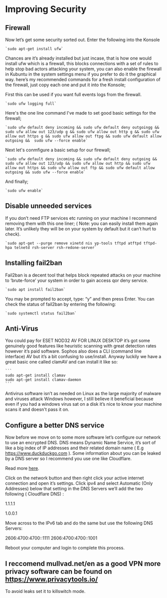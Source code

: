 # Improving Security 

## Firewall

Now let’s get some security sorted out.
Enter the following into the Konsole

	`sudo apt-get install ufw`

Chances are it’s already installed but just incase, that is how one would install ufw which is a firewall, 
this blocks connections with a set of rules to help stop bad actors attacking your system, 
you can also enable the firewall in Kubuntu in the system settings menu if you prefer to do it the graphical way. 
here’s my recommended commands for a fresh install configuration of the firewall, just copy each one and put it into the Konsole; 

First this can be used if you want full events logs from the firewall.

	`sudo ufw logging full`

Here's the one line command I've made to set good basic settings for the firewall;

	`sudo ufw default deny incoming && sudo ufw default deny outgoingg && sudo ufw allow out 123/udp g && sudo ufw allow out http g && sudo ufw allow out https g && sudo ufw allow out ftpg && sudo ufw default allow outgoing &&	sudo ufw --force enable`

Next let's conmfigure a basic setup for our firewall;

	`sudo ufw default deny incoming && sudo ufw default deny outgoing && sudo ufw allow out 123/udp && sudo ufw allow out http && sudo ufw allow out https && sudo ufw allow out ftp && sudo ufw default allow outgoing && sudo ufw --force enable`
	
And finally;

	`sudo ufw enable`

## Disable unneeded services

If you don’t need FTP services etc running on your machine I recommend removing them with this one liner; 
( Note: you can easily install them again later. It’s unlikely they will be on your system by default but it can’t hurt to check).

	`sudo apt-get --purge remove xinetd nis yp-tools tftpd atftpd tftpd-hpa telnetd rsh-server rsh-redone-server`

## Installing fail2ban 

Fail2ban is a decent tool that helps block repeated attacks on your machine to ‘brute-force’ your system in order to gain access qor deny service.

	`sudo apt install fail2ban`

You may be prompted to accept, type: “y” and then press Enter. You can check the status of fail2ban by entering the following:

	`sudo systemctl status fail2ban`

## Anti-Virus

You could pay for ESET NOD32 AV FOR LINUX DESKTOP it’s got some genuinely good features like heuristic scanning with great detection rates however it’s paid software. 
Sophos also does a CLI (command line interface) AV but it’s a bit confusing to use/install.
Anyway luckily we have a great basic one called clamAV and can install it like so:

	```
	sudo apt-get install clamav
	sudo apt-get install clamav-daemon
	```

Antivirus software isn’t as needed on Linux as the large majority of malware and viruses attack Windows however, 
I still believe it beneficial because even if you had a windows virus sat on a disk it’s nice to know your machine scans it and doesn't pass it on.

## Configure a better DNS service

Now before we move on to some more software let’s configure our network to use an encrypted DNS. 
DNS means Dynamic Name Service, it’s sort of like a big index of IP addresses and their related domain name ( E.g https://www.duckduckgo.com ). 
Some information about you can be leaked by a DNS server so I recommend you use one like Cloudflare. 

Read more [here](https://developers.cloudflare.com/1.1.1.1/encrypted-dns).
 
Click on the network button and then right click your active internet connection and open it’s settings. Click ipv4 and select Automatic (Only Addresses) 
below that setting in the DNS Servers we’ll add the two following ( Cloudflare DNS) :

1.1.1.1

1.0.0.1

Move across to the IPv6 tab and do the same but use the following DNS Servers:

2606:4700:4700::1111 
2606:4700:4700::1001 

Reboot your computer and login to complete this process.

## I reccomend mullvad.net/en as a good VPN more privacy software can be found on https://www.privacytools.io/ 

To avoid leaks set it to killswitch mode.



